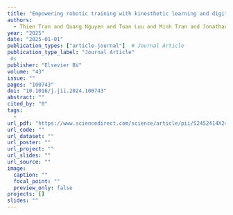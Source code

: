 ```yaml
---
title: "Empowering robotic training with kinesthetic learning and digital twins in human-centric industrial systems"
authors:
  - Thien Tran and Quang Nguyen and Toan Luu and Minh Tran and Jonathan Kua and Thuong Hoang and Man Dien
year: "2025"
date: "2025-01-01"
publication_types: ["article-journal"]  # Journal Article
publication_type_label: "Journal Article"
 #s
publisher: "Elsevier BV"
volume: "43"
issue: ""
pages: "100743"
doi: "10.1016/j.jii.2024.100743"
abstract: ""
cited_by: "0"
tags:
  - 
url_pdf: "https://www.sciencedirect.com/science/article/pii/S2452414X24001869"
url_code: ""
url_dataset: ""
url_poster: ""
url_project: ""
url_slides: ""
url_source: ""
image:
  caption: ""
  focal_point: ""
  preview_only: false
projects: []
slides: ""
---
```

